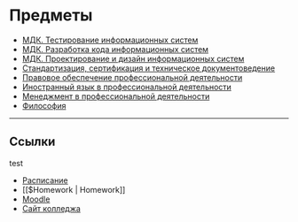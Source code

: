 # Предметы
- [МДК. Тестирование информационных систем](Base/+Test_IS.md)
- [МДК. Разработка кода информационных систем](Base/+Code_develop_IS.md)
- [МДК. Проектирование и дизайн информационных систем](Base/+Engineering_and_design_IS.md)
- [Стандартизация, сертификация и техническое документоведение](Base/+Doc_and_Standart.md)
- [Правовое обеспечение профессиональной деятельности](Base/+Legal_support.md)
- [Иностранный язык в профессиональной деятельности](Base/+English.md)
- [Менеджмент в профессиональной деятельности](Base/+Menagement.md)
- [Философия](Base/+Philosophy.md)
---
## Ссылки

test

- [Расписание](https://study.ukrtb.ru/rasp)
- [[$Homework | Homework]]
- [Moodle](https://moodle.ukrtb.ru/)
- [Сайт колледжа](https://ukrtb.ru/)

